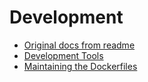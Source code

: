 # Development

- [Original docs from readme](./original-doc.md)
- [Development Tools](./development-tools.md)
- [Maintaining the Dockerfiles](./maintaining-dockerfile.md)
